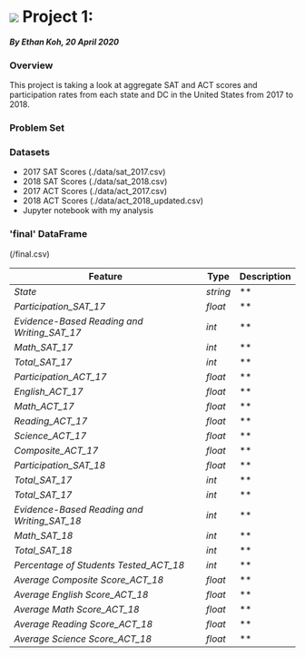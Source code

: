 # ![](https://ga-dash.s3.amazonaws.com/production/assets/logo-9f88ae6c9c3871690e33280fcf557f33.png) Project 1:
***By Ethan Koh, 20 April 2020***

### Overview

This project is taking a look at aggregate SAT and ACT scores and participation rates from each state and DC in the United States from 2017 to 2018.

### Problem Set

### Datasets
- 2017 SAT Scores (./data/sat_2017.csv)
- 2018 SAT Scores (./data/sat_2018.csv)
- 2017 ACT Scores (./data/act_2017.csv)
- 2018 ACT Scores (./data/act_2018_updated.csv)
- Jupyter notebook with my analysis

### 'final' DataFrame
(/final.csv)

|Feature|Type|Description|
|---|---|---|
|*State*|*string*|**|
|*Participation_SAT_17*|*float*|**|
|*Evidence-Based Reading and Writing_SAT_17*|*int*|**|
|*Math_SAT_17*|*int*|**|
|*Total_SAT_17*|*int*|**|
|*Participation_ACT_17*|*float*|**|
|*English_ACT_17*|*float*|**|
|*Math_ACT_17*|*float*|**|
|*Reading_ACT_17*|*float*|**|
|*Science_ACT_17*|*float*|**|
|*Composite_ACT_17*|*float*|**|
|*Participation_SAT_18*|*float*|**|
|*Total_SAT_17*|*int*|**|
|*Total_SAT_17*|*int*|**|
|*Evidence-Based Reading and Writing_SAT_18*|*int*|**|
|*Math_SAT_18*|*int*|**|
|*Total_SAT_18*|*int*|**|
|*Percentage of Students Tested_ACT_18*|*int*|**|
|*Average Composite Score_ACT_18*|*float*|**|
|*Average English Score_ACT_18*|*float*|**|
|*Average Math Score_ACT_18*|*float*|**|
|*Average Reading Score_ACT_18*|*float*|**|
|*Average Science Score_ACT_18*|*float*|**|
